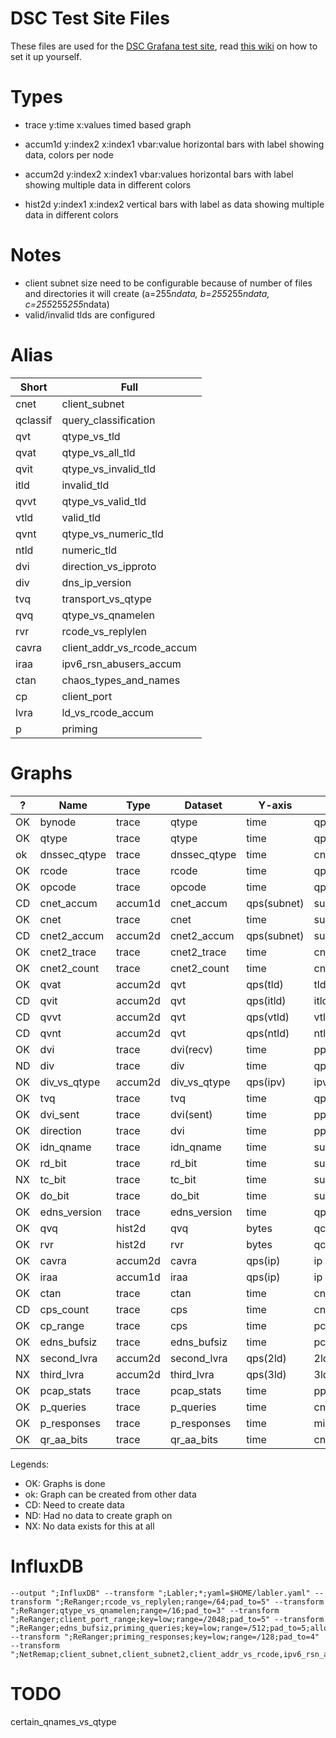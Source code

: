 # DSC Test Site Files

These files are used for the [DSC Grafana test site](https://dev.dns-oarc.net/dsc-grafana/dashboard/db/dsc),
read [this wiki](https://github.com/DNS-OARC/dsc-datatool/wiki/Setting-up-a-test-Grafana) on how to set it up yourself.

# Types

- trace
  y:time
  x:values
  timed based graph

- accum1d
  y:index2
  x:index1
  vbar:value
  horizontal bars with label showing data, colors per node

- accum2d
  y:index2
  x:index1
  vbar:values
  horizontal bars with label showing multiple data in different colors

- hist2d
  y:index1
  x:index2
  vertical bars with label as data showing multiple data in different colors

# Notes

- client subnet size need to be configurable because of number of files and
  directories it will create (a=255*ndata, b=255*255*ndata, c=255*255*255*ndata)
- valid/invalid tlds are configured

# Alias

Short | Full
----- | ----
cnet | client_subnet
qclassif | query_classification
qvt | qtype_vs_tld
qvat | qtype_vs_all_tld
qvit | qtype_vs_invalid_tld
itld | invalid_tld
qvvt | qtype_vs_valid_tld
vtld | valid_tld
qvnt | qtype_vs_numeric_tld
ntld | numeric_tld
dvi | direction_vs_ipproto
div | dns_ip_version
tvq | transport_vs_qtype
qvq | qtype_vs_qnamelen
rvr | rcode_vs_replylen
cavra | client_addr_vs_rcode_accum
iraa | ipv6_rsn_abusers_accum
ctan | chaos_types_and_names
cp | client_port
lvra | ld_vs_rcode_accum
p | priming

# Graphs

 ?  | Name | Type | Dataset | Y-axis | X-axis | Labels
--- | ---- | ---- | --------- | ------ | ------ | ------
OK | bynode | trace | qtype | time | qps(node) | nodes
OK | qtype | trace | qtype | time | qps(qtype) | qtypes
ok | dnssec_qtype | trace | dnssec_qtype | time | cnt(rr) | rrs
OK | rcode | trace | rcode | time | qps(rcode) | rcodes
OK | opcode | trace | opcode | time | qps(opcode) | opcodes
CD | cnet_accum | accum1d | cnet_accum | qps(subnet) | subnet/country | rirs
OK | cnet | trace | cnet | time | subnets
CD | cnet2_accum | accum2d | cnet2_accum | qps(subnet) | subnet | qclassifs
OK | cnet2_trace | trace | cnet2_trace | time | cnt(qclassif) | qclassifs
OK | cnet2_count | trace | cnet2_count | time | cnt(subnet) | qclassifs
OK | qvat | accum2d | qvt | qps(tld) | tld | qtypes
CD | qvit | accum2d | qvt | qps(itld) | itld | qtypes
CD | qvvt | accum2d | qvt | qps(vtld) | vtld | qtypes
CD | qvnt | accum2d | qvt | qps(ntld) | ntld | qtypes
OK | dvi | trace | dvi(recv) | time | pps(proto) | protos
ND | div | trace | div | time | qps(ipv) | ipvs
OK | div_vs_qtype | accum2d | div_vs_qtype | qps(ipv) | ipv | qtypes
OK | tvq | trace | tvq | time | qps(proto) | protos
OK | dvi_sent | trace | dvi(sent) | time | pps(proto) | protos
OK | direction | trace | dvi | time | pps(sent/recv) | sent/recv
OK | idn_qname | trace | idn_qname | time | sum(idn(q))
OK | rd_bit | trace | rd_bit | time | sum(rd_bit(q))
NX | tc_bit | trace | tc_bit | time | sum(tc_bit(q))
OK | do_bit | trace | do_bit | time | sum(do_bit(q))
OK | edns_version | trace | edns_version | time | qps(version) | versions
OK | qvq | hist2d | qvq | bytes | qcnt | qtypes
OK | rvr | hist2d | rvr | bytes | qcnt | rcodes
OK | cavra | accum2d | cavra | qps(ip) | ip | rcodes
OK | iraa | accum1d | iraa | qps(ip) | ip | hostids
OK | ctan | trace | ctan | time | cnt(dnsid) | dnsids
CD | cps_count | trace | cps | time | cnt(uniq(port))
OK | cp_range | trace | cps | time | pcnt(range) | ranges
OK | edns_bufsiz | trace | edns_bufsiz | time | pcnt(range) | ranges
NX | second_lvra | accum2d | second_lvra | qps(2ld) | 2ld | rcodes
NX | third_lvra | accum2d | third_lvra | qps(3ld) | 3ld | rcodes
OK | pcap_stats | trace | pcap_stats | time | pps(stat) | stats
OK | p_queries | trace | p_queries | time | cnt(proto) | protos
OK | p_responses | trace | p_responses | time | min/mean/max(size)
OK | qr_aa_bits | trace | qr_aa_bits | time | cnt(qraa,qrAA,QRaa,QRAA)

Legends:
- OK: Graphs is done
- ok: Graph can be created from other data
- CD: Need to create data
- ND: Had no data to create graph on
- NX: No data exists for this at all

# InfluxDB

```
--output ";InfluxDB" --transform ";Labler;*;yaml=$HOME/labler.yaml" --transform ";ReRanger;rcode_vs_replylen;range=/64;pad_to=5" --transform ";ReRanger;qtype_vs_qnamelen;range=/16;pad_to=3" --transform ";ReRanger;client_port_range;key=low;range=/2048;pad_to=5" --transform ";ReRanger;edns_bufsiz,priming_queries;key=low;range=/512;pad_to=5;allow_invalid_keys=1" --transform ";ReRanger;priming_responses;key=low;range=/128;pad_to=4" --transform ";NetRemap;client_subnet,client_subnet2,client_addr_vs_rcode,ipv6_rsn_abusers;net=8"
```

# TODO

certain_qnames_vs_qtype
